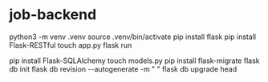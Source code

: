 # job-backend

python3 -m venv .venv
source .venv/bin/activate
pip install flask
pip install Flask-RESTful
touch app.py
flask run

pip install Flask-SQLAlchemy
touch models.py
pip install flask-migrate
flask db init
flask db revision --autogenerate -m " "
flask db upgrade head
